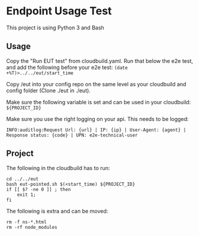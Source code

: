 # Endpoint Usage Test

This project is using Python 3 and Bash

## Usage

Copy the "Run EUT test" from cloudbuild.yaml. Run that below the e2e test, and add the following before your e2e test: 
```(date +%T)>../../eut/start_time```

Copy /eut into your config repo on the same level as your cloudbuild and config folder (Clone ./eut in ./eut).

Make sure the following variable is set and can be used in your cloudbuild:
```${PROJECT_ID}```

Make sure you use the right logging on your api. This needs to be logged:
```
INFO:auditlog:Request Url: {url} | IP: {ip} | User-Agent: {agent} | Response status: {code} | UPN: e2e-technical-user
```

## Project

The following in the cloudbuild has to run:
```
cd ../../eut
bash eut-pointed.sh $(<start_time) ${PROJECT_ID}
if [[ $? -ne 0 ]] ; then
	exit 1;
fi
```

The following is extra and can be moved:
```
rm -f ns-*.html
rm -rf node_modules
```